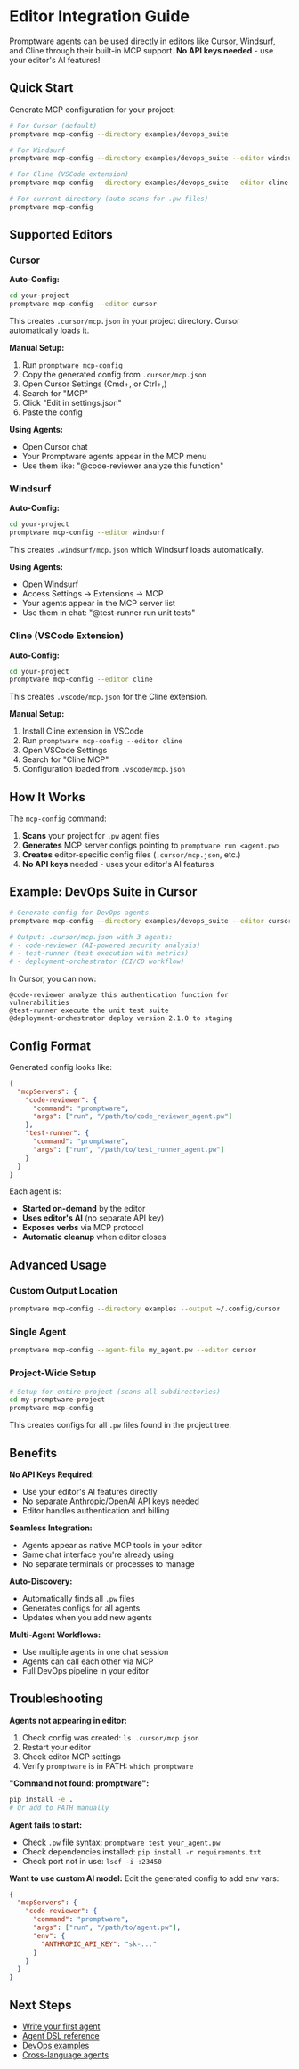 # Editor Integration Guide

Promptware agents can be used directly in editors like Cursor, Windsurf, and Cline through their built-in MCP support. **No API keys needed** - use your editor's AI features!

## Quick Start

Generate MCP configuration for your project:

```bash
# For Cursor (default)
promptware mcp-config --directory examples/devops_suite

# For Windsurf
promptware mcp-config --directory examples/devops_suite --editor windsurf

# For Cline (VSCode extension)
promptware mcp-config --directory examples/devops_suite --editor cline

# For current directory (auto-scans for .pw files)
promptware mcp-config
```

## Supported Editors

### Cursor

**Auto-Config:**
```bash
cd your-project
promptware mcp-config --editor cursor
```

This creates `.cursor/mcp.json` in your project directory. Cursor automatically loads it.

**Manual Setup:**
1. Run `promptware mcp-config`
2. Copy the generated config from `.cursor/mcp.json`
3. Open Cursor Settings (Cmd+, or Ctrl+,)
4. Search for "MCP"
5. Click "Edit in settings.json"
6. Paste the config

**Using Agents:**
- Open Cursor chat
- Your Promptware agents appear in the MCP menu
- Use them like: "@code-reviewer analyze this function"

### Windsurf

**Auto-Config:**
```bash
cd your-project
promptware mcp-config --editor windsurf
```

This creates `.windsurf/mcp.json` which Windsurf loads automatically.

**Using Agents:**
- Open Windsurf
- Access Settings → Extensions → MCP
- Your agents appear in the MCP server list
- Use them in chat: "@test-runner run unit tests"

### Cline (VSCode Extension)

**Auto-Config:**
```bash
cd your-project
promptware mcp-config --editor cline
```

This creates `.vscode/mcp.json` for the Cline extension.

**Manual Setup:**
1. Install Cline extension in VSCode
2. Run `promptware mcp-config --editor cline`
3. Open VSCode Settings
4. Search for "Cline MCP"
5. Configuration loaded from `.vscode/mcp.json`

## How It Works

The `mcp-config` command:

1. **Scans** your project for `.pw` agent files
2. **Generates** MCP server configs pointing to `promptware run <agent.pw>`
3. **Creates** editor-specific config files (`.cursor/mcp.json`, etc.)
4. **No API keys** needed - uses your editor's AI features

## Example: DevOps Suite in Cursor

```bash
# Generate config for DevOps agents
promptware mcp-config --directory examples/devops_suite --editor cursor

# Output: .cursor/mcp.json with 3 agents:
# - code-reviewer (AI-powered security analysis)
# - test-runner (test execution with metrics)
# - deployment-orchestrator (CI/CD workflow)
```

In Cursor, you can now:
```
@code-reviewer analyze this authentication function for vulnerabilities
@test-runner execute the unit test suite
@deployment-orchestrator deploy version 2.1.0 to staging
```

## Config Format

Generated config looks like:

```json
{
  "mcpServers": {
    "code-reviewer": {
      "command": "promptware",
      "args": ["run", "/path/to/code_reviewer_agent.pw"]
    },
    "test-runner": {
      "command": "promptware",
      "args": ["run", "/path/to/test_runner_agent.pw"]
    }
  }
}
```

Each agent is:
- **Started on-demand** by the editor
- **Uses editor's AI** (no separate API key)
- **Exposes verbs** via MCP protocol
- **Automatic cleanup** when editor closes

## Advanced Usage

### Custom Output Location

```bash
promptware mcp-config --directory examples --output ~/.config/cursor
```

### Single Agent

```bash
promptware mcp-config --agent-file my_agent.pw --editor cursor
```

### Project-Wide Setup

```bash
# Setup for entire project (scans all subdirectories)
cd my-promptware-project
promptware mcp-config
```

This creates configs for all `.pw` files found in the project tree.

## Benefits

**No API Keys Required:**
- Use your editor's AI features directly
- No separate Anthropic/OpenAI API keys needed
- Editor handles authentication and billing

**Seamless Integration:**
- Agents appear as native MCP tools in your editor
- Same chat interface you're already using
- No separate terminals or processes to manage

**Auto-Discovery:**
- Automatically finds all `.pw` files
- Generates configs for all agents
- Updates when you add new agents

**Multi-Agent Workflows:**
- Use multiple agents in one chat session
- Agents can call each other via MCP
- Full DevOps pipeline in your editor

## Troubleshooting

**Agents not appearing in editor:**
1. Check config was created: `ls .cursor/mcp.json`
2. Restart your editor
3. Check editor MCP settings
4. Verify `promptware` is in PATH: `which promptware`

**"Command not found: promptware":**
```bash
pip install -e .
# Or add to PATH manually
```

**Agent fails to start:**
- Check `.pw` file syntax: `promptware test your_agent.pw`
- Check dependencies installed: `pip install -r requirements.txt`
- Check port not in use: `lsof -i :23450`

**Want to use custom AI model:**
Edit the generated config to add env vars:
```json
{
  "mcpServers": {
    "code-reviewer": {
      "command": "promptware",
      "args": ["run", "/path/to/agent.pw"],
      "env": {
        "ANTHROPIC_API_KEY": "sk-..."
      }
    }
  }
}
```

## Next Steps

- [Write your first agent](quickstart.md)
- [Agent DSL reference](dsl-reference.md)
- [DevOps examples](../examples/devops_suite/README.md)
- [Cross-language agents](../examples/cross_language/README.md)